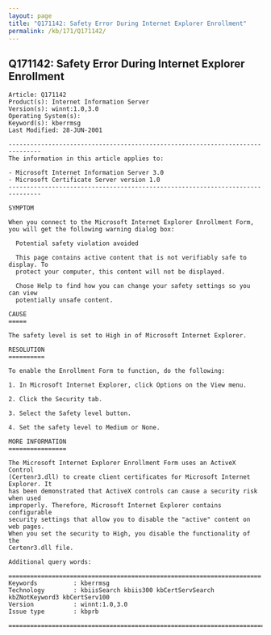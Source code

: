 ```yaml
---
layout: page
title: "Q171142: Safety Error During Internet Explorer Enrollment"
permalink: /kb/171/Q171142/
---
```


## Q171142: Safety Error During Internet Explorer Enrollment

	Article: Q171142
	Product(s): Internet Information Server
	Version(s): winnt:1.0,3.0
	Operating System(s): 
	Keyword(s): kberrmsg
	Last Modified: 28-JUN-2001
	
	-------------------------------------------------------------------------------
	The information in this article applies to:
	
	- Microsoft Internet Information Server 3.0 
	- Microsoft Certificate Server version 1.0 
	-------------------------------------------------------------------------------
	
	SYMPTOM
	
	When you connect to the Microsoft Internet Explorer Enrollment Form,
	you will get the following warning dialog box:
	
	  Potential safety violation avoided
	
	  This page contains active content that is not verifiably safe to display. To
	  protect your computer, this content will not be displayed.
	
	  Chose Help to find how you can change your safety settings so you can view
	  potentially unsafe content.
	
	CAUSE
	=====
	
	The safety level is set to High in of Microsoft Internet Explorer.
	
	RESOLUTION
	==========
	
	To enable the Enrollment Form to function, do the following:
	
	1. In Microsoft Internet Explorer, click Options on the View menu.
	
	2. Click the Security tab.
	
	3. Select the Safety level button.
	
	4. Set the safety level to Medium or None.
	
	MORE INFORMATION
	================
	
	The Microsoft Internet Explorer Enrollment Form uses an ActiveX Control
	(Certenr3.dll) to create client certificates for Microsoft Internet Explorer. It
	has been demonstrated that ActiveX controls can cause a security risk when used
	improperly. Therefore, Microsoft Internet Explorer contains configurable
	security settings that allow you to disable the "active" content on web pages.
	When you set the security to High, you disable the functionality of the
	Certenr3.dll file.
	
	Additional query words:
	
	======================================================================
	Keywords          : kberrmsg 
	Technology        : kbiisSearch kbiis300 kbCertServSearch kbZNotKeyword3 kbCertServ100
	Version           : winnt:1.0,3.0
	Issue type        : kbprb
	
	=============================================================================
	
